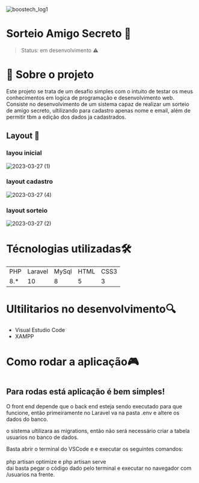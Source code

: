 ![boostech_log1](https://user-images.githubusercontent.com/121068621/228041554-50535e58-c79e-4b77-8330-074ebddffedb.png)

# Sorteio Amigo Secreto 🎁

>Status: em desenvolvimento ⚠️
# 📌  Sobre o projeto
Este projeto se trata de um desafio simples com o intuito de testar os meus conhecimentos em logica de programação e desenvolvimento web.
Consiste no desenvolvimento de um sistema capaz de realizar um sorteio de amigo secreto, ultilizando para cadastro apenas nome e email, além de permitir tbm a edição dos dados ja cadastrados.
## Layout 🎨
### layou inicial
![2023-03-27 (1)](https://user-images.githubusercontent.com/121068621/228050522-1b5cdddd-4c4d-4eda-976a-54ac9d45f935.png)

### layout cadastro 
![2023-03-27 (4)](https://user-images.githubusercontent.com/121068621/228055737-4ea27219-13ef-47c8-be97-cc9a82258425.png)
### layout sorteio
![2023-03-27 (2)](https://user-images.githubusercontent.com/121068621/228054542-11343600-43af-447a-b159-b857ac9a27c2.png)
# Técnologias utilizadas🛠
<table>
    <tr>
        <td>
            PHP
        </td>
        <td>
            Laravel
        </td>
        <td>
            MySql
        </td>
        <td>
            HTML
        </td>
        <td>
            CSS3
        </td>
    </td>
    <tr>
        <td>
            8.*
        </td>
        <td>
            10
        </td>
        <td>
            8
        </td>
        <td>
            5
        </td>
        <td>
            3
        </td>
    </tr>

</table>
<h1>Ultilitarios no desenvolvimento🔍 </h1>
<ul>
    <li>Visual Estudio Code
    <li>XAMPP
</ul>
<h1>Como rodar a aplicação🎮 <h1>
    <h2>
        Para rodas está aplicação é bem simples!
    </h2>
    <p>
        O front end depende que o back end esteja sendo executado para que funcione, então primeiramente no Laravel va na pasta .env e altere os dados do banco.
    </p>
    <p>
        o sistema ultilizara as migrations, então não será necessário criar a tabela usuarios no banco de dados.
    </p>
    <p>
        Basta abrir o terminal do VSCode e e executar os seguintes comandos:<br>
        <br>
        php artisan optimize e php artisan serve
        <br>
        dai basta pegar o código dado pelo terminal e executar no navegador com /usuarios na frente.
    </p>
